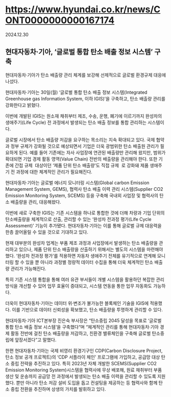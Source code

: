 # https://www.hyundai.co.kr/news/CONT0000000000167174

2024.12.30

## 현대자동차·기아, ‘글로벌 통합 탄소 배출 정보 시스템’ 구축

현대자동차·기아가 탄소 배출량 관리 체계를 보강해 선제적으로 글로벌 환경규제 대응에 나섰다.

현대자동차·기아는 30일(월) ‘글로벌 통합 탄소 배출 정보 시스템(Integrated Greenhouse gas Information System, 이하 IGIS)’을 구축하고, 탄소 배출량 관리를 강화한다고 밝혔다.

이번에 개발된 IGIS는 원소재 채취부터 제조, 수송, 운행, 폐기에 이르기까지 완성차의 생애주기(Life Cycle) 전 과정에서 발생되는 탄소 배출 정보를 통합 관리하는 시스템이다.

글로벌 시장에서 탄소 배출량 저감을 요구하는 목소리는 지속 확대되고 있다. 국제 협약과 정부 규제가 강화될 것으로 예상되면서 기업은 더욱 광범위한 탄소 배출원 관리가 필요하게 된다. 예를 들어 기존에는 자사 사업장에 연관된 배출량만 관리해 왔지만, 범위가 확대되면 기업 경제 활동 영역(Value Chain) 전반의 배출량을 관리해야 한다. 또한 기존에 간접 규제  대상이던 ‘제품 단위 탄소 배출량’도 직접 규제  로 강화돼 제품 생애주기 전 과정에 대한 체계적인 관리가 필요해진다.

현대자동차·기아는 글로벌 에너지 모니터링 시스템(Global carbon Emission Management System, GEMS), 협력사 탄소 배출 이력 관리 시스템(Supplier CO2 Emission Monitoring System, SCEMS) 등을 구축해 국내외 사업장 및 협력사의 탄소 배출량을 관리, 대응해왔다.

이번에 새로 구축한 IGIS는 기존 시스템을 하나로 통합한 것에 더해 차량과 기업 단위의 탄소배출량을 체계적으로 산출, 관리할 수 있는 ‘완성차 전과정 평가(Life Cycle Assessment)’ 기능이 추가됐다. 현대자동차·기아는 이를 통해 글로벌 규제 대응력을 한층 끌어올릴 수 있을 것으로 기대하고 있다.

현재 대부분의 완성차 업계는 부품 제조 과정과 사업장에서 발생하는 탄소 배출량을 관리하고 있으나, 제품 단위 탄소 배출량을 산출하기 위해서는 별도의 시스템을 마련해야 했다. ‘완성차 전과정 평가’를 적용하면 자동차 생애주기 전체를 유기적으로 연계해 모니터링 할 수 있을 뿐 아니라 과정별 정량적 데이터 수집을 통해 더욱 체계적인 탄소 배출량 관리가 가능해진다.

특히 기존 시스템 통합을 통해 여러 유관 부서들이 개별 시스템을 활용하던 복잡한 관리방식을 개선할 수 있어 업무 효율이 증대되고, 시스템 연동을 통한 업무 자동화도 가능하다.

더욱이 현대자동차·기아는 데이터 위·변조가 불가능한 블록체인 기술을 IGIS에 적용했다. 이를 기반으로 데이터 신뢰성을 확보했고, 탄소 배출량을 투명하게 관리할 수 있다.

현대자동차·기아 ICT본부장 진은숙 부사장은 “탄소중립 2045 달성을 목표로 ‘글로벌 통합 탄소 배출 정보 시스템’을 구축했다“며 “체계적인 관리를 통해 현대자동차·기아 경제 활동 전반에 걸친 탄소 배출량을 저감하고, 친환경 밸류체인을 구축해 글로벌 탄소중립에 앞장서겠다”고 말했다.

한편 현대자동차·기아는 국제 비영리 환경기구인 CDP(Carbon Disclosure Project, 탄소 정보 공개 프로젝트)의 ‘CDP 서플라이 체인’ 프로그램에 가입하고, 공급망 대상 탄소 중립 전략을 추진하고 있다. 특히 2023년 자체 개발한 SCEMS(Supplier CO2 Emission Monitoring System)시스템을 협력사에 무상 배포해, 원료 채취부터 부품 생산 및 운송까지 공급망 전 과정에서 발생되는 탄소 배출 이력을 관리할 수 있도록 지원했다. 뿐만 아니라 탄소 저감 설비 도입을 돕고 컨설팅을 제공하는 등 협력사와 함께 탄소 중립 전환을 추진하며 상생의 가치를 발휘하고 있다.